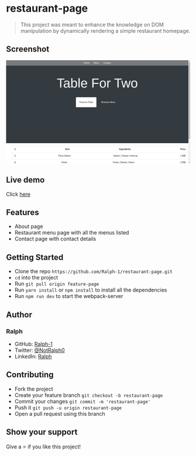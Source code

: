 # restaurant-page

> This project was meant to enhance the knowledge on DOM manipulation by
> dynamically rendering a simple restaurant homepage.

## Screenshot

![Screenshot](./src/utils/img/Screenshot.png)
## Live demo

Click [here]()

## Features

- About page
- Restaurant menu page with all the menus listed
- Contact page with contact details

## Getting Started

- Clone the repo `https://github.com/Ralph-1/restaurant-page.git`
- `cd` into the project
- Run `git pull origin feature-page`
- Run `yarn install` or `npm install` to install all the dependencies
- Run `npm run dev` to start the webpack-server

## Author

### Ralph

- GitHub: [Ralph-1](https://github.com/Ralph-1)
- Twitter: [@NotRalph0](https://twitter.com/NotRalph0)
- LinkedIn: [Ralph](https://www.linkedin.com/in/ralph-oburu/)

## Contributing

- Fork the project
- Create your feature branch `git checkout -b restaurant-page`
- Commit your changes `git commit -m 'restaurant-page'`
- Push it `git push -u origin restaurant-page`
- Open a pull request using this branch

## Show your support

Give a ⭐️ if you like this project!